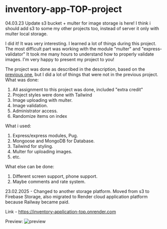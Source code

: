 # inventory-app-TOP-project

04.03.23 Update
s3 bucket + multer for image storage is here! I think i should add s3 to some my other projects too, instead of server it only with multer local storage.

I did it!
It was very interesting. I learned a lot of things during this project. The most difficult part was working with the module "multer" and "express-validator" It took me many hours to understand how to properly validate images. I'm very happy to present my project to you!

The project was done as described in the description, based on the [previous one](https://github.com/Kartohan/express-locallibrary-tutorial), but I did a lot of things that were not in the previous project.
What was done:

1. All assignment to this project was done, included "extra credit"
2. Project styles were done with Tailwind
3. Image uploading with multer.
4. Image validation.
5. Administrator access.
6. Randomize items on index

What i used:

1. Express/express modules, Pug.
2. Mongoose and MongoDB for Database.
3. Tailwind for styling.
4. Multer for uploading images.
5. etc.

What else can be done:

1. Different screen support, phone support.
2. Maybe comments and rate system.

23.02.2025 - Changed to another storage platform. Moved from s3 to Firebase Storage, also migrated to Render cloud application platform because Railway became paid.

Link - https://inventory-application-top.onrender.com

Preview:
![preview](https://i.imgur.com/it6jky9.png "Application Preview")
